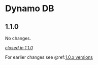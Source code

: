 # Dynamo DB

## 1.1.0

No changes.

[*closed in 1.1.0*](https://github.com/akka/alpakka/issues?q=is%3Aclosed+milestone%3A1.1.0+label%3Ap%3Adynamodb)

For earlier changes see @ref:[1.0.x versions](../1.0.x/dynamodb.md)
